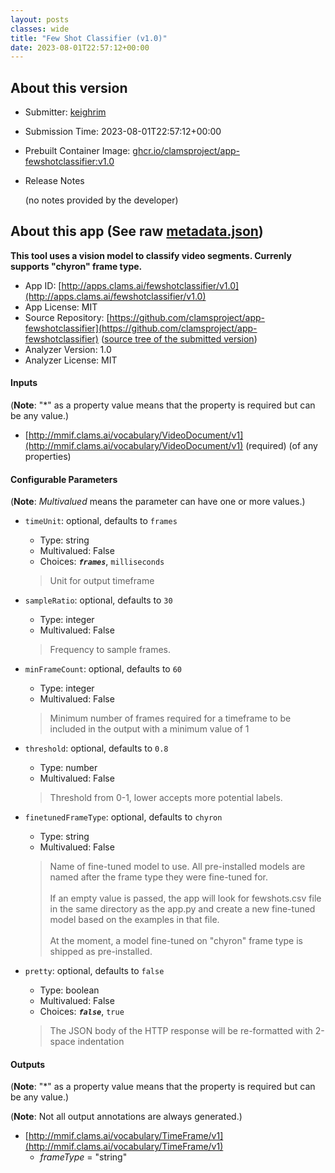 ```yaml
---
layout: posts
classes: wide
title: "Few Shot Classifier (v1.0)"
date: 2023-08-01T22:57:12+00:00
---
```

## About this version

- Submitter: [keighrim](https://github.com/keighrim)
- Submission Time: 2023-08-01T22:57:12+00:00
- Prebuilt Container Image: [ghcr.io/clamsproject/app-fewshotclassifier:v1.0](https://github.com/clamsproject/app-fewshotclassifier/pkgs/container/app-fewshotclassifier/v1.0)
- Release Notes

    (no notes provided by the developer)

## About this app (See raw [metadata.json](metadata.json))

**This tool uses a vision model to classify video segments. Currenly supports "chyron" frame type.**

- App ID: [http://apps.clams.ai/fewshotclassifier/v1.0](http://apps.clams.ai/fewshotclassifier/v1.0)
- App License: MIT
- Source Repository: [https://github.com/clamsproject/app-fewshotclassifier](https://github.com/clamsproject/app-fewshotclassifier) ([source tree of the submitted version](https://github.com/clamsproject/app-fewshotclassifier/tree/v1.0))
- Analyzer Version: 1.0
- Analyzer License: MIT


#### Inputs
(**Note**: "*" as a property value means that the property is required but can be any value.)

- [http://mmif.clams.ai/vocabulary/VideoDocument/v1](http://mmif.clams.ai/vocabulary/VideoDocument/v1) (required)
(of any properties)



#### Configurable Parameters
(**Note**: _Multivalued_ means the parameter can have one or more values.)

- `timeUnit`: optional, defaults to `frames`

    - Type: string
    - Multivalued: False
    - Choices: **_`frames`_**, `milliseconds`


    > Unit for output timeframe
- `sampleRatio`: optional, defaults to `30`

    - Type: integer
    - Multivalued: False


    > Frequency to sample frames.
- `minFrameCount`: optional, defaults to `60`

    - Type: integer
    - Multivalued: False


    > Minimum number of frames required for a timeframe to be included in the output with a minimum value of 1
- `threshold`: optional, defaults to `0.8`

    - Type: number
    - Multivalued: False


    > Threshold from 0-1, lower accepts more potential labels.
- `finetunedFrameType`: optional, defaults to `chyron`

    - Type: string
    - Multivalued: False


    > Name of fine-tuned model to use. All pre-installed models are named after the frame type they were fine-tuned for.<br/><br/>If an empty value is passed, the app will look for fewshots.csv file in the same directory as the app.py and create a new fine-tuned model based on the examples in that file.<br/><br/>At the moment, a model fine-tuned on "chyron" frame type is shipped as pre-installed.
- `pretty`: optional, defaults to `false`

    - Type: boolean
    - Multivalued: False
    - Choices: **_`false`_**, `true`


    > The JSON body of the HTTP response will be re-formatted with 2-space indentation


#### Outputs
(**Note**: "*" as a property value means that the property is required but can be any value.)

(**Note**: Not all output annotations are always generated.)

- [http://mmif.clams.ai/vocabulary/TimeFrame/v1](http://mmif.clams.ai/vocabulary/TimeFrame/v1)
    - _frameType_ = "string"

